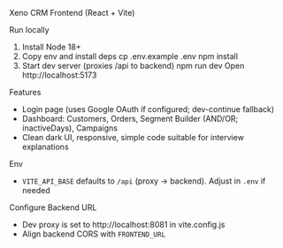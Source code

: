 Xeno CRM Frontend (React + Vite)

Run locally
1) Install Node 18+
2) Copy env and install deps
   cp .env.example .env
   npm install
3) Start dev server (proxies /api to backend)
   npm run dev
   Open http://localhost:5173

Features
- Login page (uses Google OAuth if configured; dev-continue fallback)
- Dashboard: Customers, Orders, Segment Builder (AND/OR; inactiveDays), Campaigns
- Clean dark UI, responsive, simple code suitable for interview explanations

Env
- `VITE_API_BASE` defaults to `/api` (proxy → backend). Adjust in `.env` if needed

Configure Backend URL
- Dev proxy is set to http://localhost:8081 in vite.config.js
- Align backend CORS with `FRONTEND_URL`

